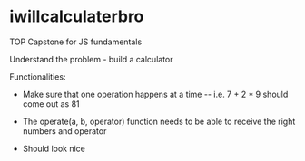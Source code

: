 # iwillcalculaterbro
TOP Capstone for JS fundamentals


Understand the problem - build a calculator


Functionalities: 

- Make sure that one operation happens at a time -- i.e. 7 + 2 * 9 should come out as 81 

- The operate(a, b, operator) function needs to be able to receive the right numbers and operator

- Should look nice







